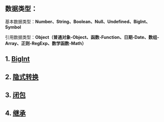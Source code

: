 ## 数据类型：

基本数据类型：**Number、String、Boolean、Null、Undefined、BigInt、Symbol**

引用数据类型：**Object（普通对象-Object、函数-Function、日期-Date、数组-Array、正则-RegExp、数学函数-Math）**


## 1. [BigInt](https://github.com/chun1hao/MyBlog/issues/1)
## 2. [隐式转换](https://github.com/chun1hao/MyBlog/issues/2)
## 3. [闭包](https://github.com/chun1hao/MyBlog/issues/3)
## 4. [继承](https://github.com/chun1hao/MyBlog/issues/4)

